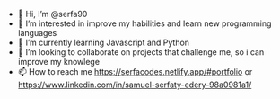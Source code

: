 - 👋 Hi, I’m @serfa90
- 👀 I’m interested in improve my habilities and learn new programming languages 
- 🌱 I’m currently learning Javascript and Python
- 💞️ I’m looking to collaborate on projects that challenge me, so i can improve my knowlege
- 📫 How to reach me https://serfacodes.netlify.app/#portfolio or https://www.linkedin.com/in/samuel-serfaty-edery-98a0981a1/
